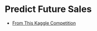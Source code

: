 # Predict Future Sales
- [From This Kaggle Competition](https://www.kaggle.com/c/competitive-data-science-predict-future-sales/overview)
